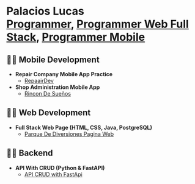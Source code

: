<h1>Palacios Lucas<br/><a href="https://github.com/joshmadakor1">Programmer</a>, <a href="https://www.linkedin.com/in/joshmadakor/">Programmer Web Full Stack</a>, <a href="https://www.youtube.com/c/joshmadakor">Programmer Mobile</a></h1>

<h2>👨‍💻 Mobile Development</h2>

- <b>Repair Company Mobile App Practice</b>
  - [RepaairDev](https://github.com/Lukist/RepaairDev.git)
- <b>Shop Administration Mobile App</b>
  - [Rincon De Sueños](https://github.com/joshmadakor1/4chan-Image-Analysis-Middleware-C964) 

<h2>👨‍💻 Web Development</h2>

- <b>Full Stack Web Page (HTML, CSS, Java, PostgreSQL)</b>
  - [Parque De Diversiones Pagina Web](https://github.com/Lukist/Parque-de-diversiones-full-stack.git)
 
<h2>👨‍💻 Backend</h2>

- <b>API With CRUD (Python & FastAPI)</b>
  - [API CRUD with FastApi](https://github.com/Lukist/Parque-de-diversiones-full-stack.git)
